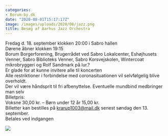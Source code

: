 ```yaml
---
categories:
- Borum-by.dk
date: "2020-08-01T15:17:17Z"
image: /images/uploads/2020/08/jazz.png
title: Besøg af Aarhus Jazz Orchestra
---
```


Fredag d. 18. september klokken 20:00 i Sabro hallen  
Dørene åbner klokken 19:15  
Borum Borgerforening, Brugerrådet ved Sabro Lokalcenter, Eshøjhusets Venner, Sabro Biblioteks Venner, Sabro Korsvejskolen, Wintercoat mikrobryggeri og Rolf Sandmark på lur.?  
Er glade for at kunne invitere alle til koncerten  
Alle restriktioner i forbindelse med coronasituationen vil selvfølgelig blive overholdt.  
Der vil være håndsprit til fri afbenyttelse. Eventuelle mundbind medbringer man selv  
Billetpris:  
Voksne 30,00 kr. – Børn under 12 år 15,00 kr.  
Billetter kan bestilles på krarup1003@mail.dk senest søndag den 13. september.  
Betales ved indgangen

![](/images/uploads/2020/08/jazzsabro.jpg)